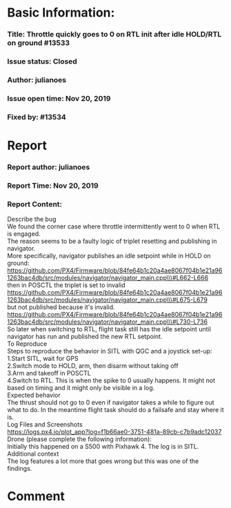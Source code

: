 # Basic Information:
### Title:  Throttle quickly goes to 0 on RTL init after idle HOLD/RTL on ground #13533 
### Issue status: Closed
### Author: julianoes
### Issue open time: Nov 20, 2019
### Fixed by: #13534
# Report
### Report author: julianoes
### Report Time: Nov 20, 2019
### Report Content:   
Describe the bug    
We found the corner case where throttle intermittently went to 0 when RTL is engaged.    
The reason seems to be a faulty logic of triplet resetting and publishing in navigator.  
More specifically, navigator publishes an idle setpoint while in HOLD on ground:    
https://github.com/PX4/Firmware/blob/84fe64b1c20a4ae8067f04b1e21a961263bac4db/src/modules/navigator/navigator_main.cpp\\\#L662-L666  
then in POSCTL the triplet is set to invalid    
https://github.com/PX4/Firmware/blob/84fe64b1c20a4ae8067f04b1e21a961263bac4db/src/modules/navigator/navigator_main.cpp\\\#L675-L679  
but not published because it's invalid.    
https://github.com/PX4/Firmware/blob/84fe64b1c20a4ae8067f04b1e21a961263bac4db/src/modules/navigator/navigator_main.cpp\\\#L730-L736  
So later when switching to RTL, flight task still has the idle setpoint until navigator has run and published the new RTL setpoint.  
To Reproduce    
Steps to reproduce the behavior in SITL with QGC and a joystick set-up:  
1.Start SITL, wait for GPS  
2.Switch mode to HOLD, arm, then disarm without taking off  
3.Arm and takeoff in POSCTL  
4.Switch to RTL. This is when the spike to 0 usually happens. It might not based on timing and it might only be visible in a log.  
Expected behavior    
The thrust should not go to 0 even if navigator takes a while to figure out what to do. In the meantime flight task should do a failsafe and stay where it is.  
Log Files and Screenshots    
https://logs.px4.io/plot_app?log=f1b66ae0-3751-481a-89cb-c7b9adc12037  
Drone (please complete the following information):    
Initially this happened on a S500 with Pixhawk 4. The log is in SITL.  
Additional context    
The log features a lot more that goes wrong but this was one of the findings.  

# Comment